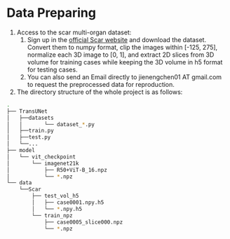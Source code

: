 # Data Preparing

1. Access to the scar multi-organ dataset:
   1. Sign up in the [official Scar website](https://www.scar.org/#!Scar:syn3193805/wiki/) and download the dataset. Convert them to numpy format, clip the images within [-125, 275], normalize each 3D image to [0, 1], and extract 2D slices from 3D volume for training cases while keeping the 3D volume in h5 format for testing cases.
   2.  You can also send an Email directly to jienengchen01 AT gmail.com to request the preprocessed data for reproduction.
2. The directory structure of the whole project is as follows:

```bash
.
├── TransUNet
│   ├──datasets
│   │       └── dataset_*.py
│   ├──train.py
│   ├──test.py
│   └──...
├── model
│   └── vit_checkpoint
│       └── imagenet21k
│           ├── R50+ViT-B_16.npz
│           └── *.npz
└── data
    └──Scar
        ├── test_vol_h5
        │   ├── case0001.npy.h5
        │   └── *.npy.h5
        └── train_npz
            ├── case0005_slice000.npz
            └── *.npz
```
